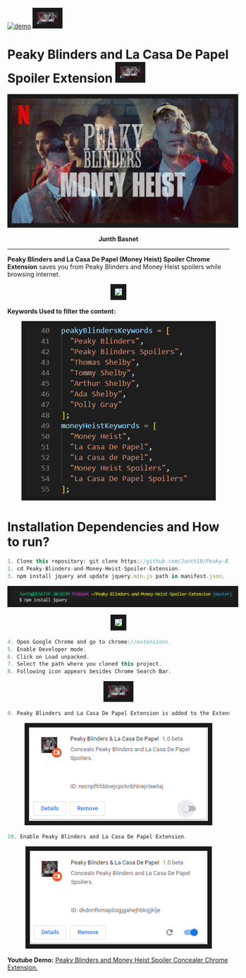 [![demo](https://img.shields.io/badge/view%20demo-youtube-orange.svg?style=for-the-badge&logo=appveyor)](https://www.youtube.com/watch?v=Tl_2dK9jfvU) <img src="./assets/icon48.png" border="10">
# Peaky Blinders and La Casa De Papel Spoiler Extension <img src="./assets/icon48.png" border="10">
<p align="center">
  <img src="./assets/LOGO.png" border="10">
</p>
<p align="center">
  <strong>Junth Basnet</strong>
</p>

---
**Peaky Blinders and La Casa De Papel (Money Heist) Spoiler Chrome Extension** saves you from Peaky Blinders and Money Heist spoilers while browsing internet.

<p align="center">
  <img src="./assets/SpoilerGIF.gif" border="10">
</p>

**Keywords Used to filter the content:**
<p align="center">
  <img src="./assets/Keywords.PNG" border="10">
</p>

# Installation Dependencies and How to run?
``` js
1. Clone this repository: git clone https://github.com/Junth19/Peaky-Blinders-and-Money-Heist-Spoiler-Extension.git
2. cd Peaky-Blinders-and-Money-Heist-Spoiler-Extension.
3. npm install jquery and update jquery.min.js path in manifest.json.
```
<p align="center">
  <img src="./assets/2.PNG" border="10">
</p>
<p align="center">
  <img src="https://imgur.com/ynt1Zow.png" border="10">
</p>

``` js
4. Open Google Chrome and go to chrome://extensions.
5. Enable Developer mode.
6. Click on Load unpacked.
7. Select the path where you cloned this project.
8. Following icon appears besides Chrome Search Bar.
```
<p align="center">
  <img src="./assets/icon48.png" border="10">
</p>

``` js
9. Peaky Blinders and La Casa De Papel Extension is added to the Extensions.
```
<p align="center">
  <img src="./assets/0.PNG" border="10">
</p>

``` js
10. Enable Peaky Blinders and La Casa De Papel Extension.
```
<p align="center">
  <img src="./assets/1.PNG" border="10">
</p>

**Youtube Demo:** [Peaky Blinders and Money Heist Spoiler Concealer Chrome Extension.](https://www.youtube.com/watch?v=Tl_2dK9jfvU)

